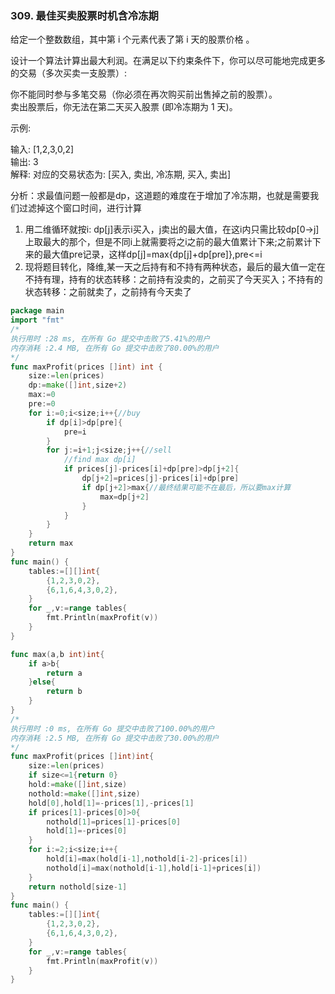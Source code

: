 ### 309. 最佳买卖股票时机含冷冻期

给定一个整数数组，其中第 i 个元素代表了第 i 天的股票价格 。​

设计一个算法计算出最大利润。在满足以下约束条件下，你可以尽可能地完成更多的交易（多次买卖一支股票）:

你不能同时参与多笔交易（你必须在再次购买前出售掉之前的股票）。   
卖出股票后，你无法在第二天买入股票 (即冷冻期为 1 天)。

示例:

输入: [1,2,3,0,2]   
输出: 3    
解释: 对应的交易状态为: [买入, 卖出, 冷冻期, 买入, 卖出]   


分析：求最值问题一般都是dp，这道题的难度在于增加了冷冻期，也就是需要我们过滤掉这个窗口时间，进行计算
1. 用二维循环就按i: dp[j]表示i买入，j卖出的最大值，在这i内只需比较dp[0->j]上取最大的那个，但是不同i上就需要将之i之前的最大值累计下来;之前累计下来的最大值pre记录，这样dp[j]=max{dp[j]+dp[pre]},pre<=i
2. 现将题目转化，降维,某一天之后持有和不持有两种状态，最后的最大值一定在不持有理，持有的状态转移：之前持有没卖的，之前买了今天买入；不持有的状态转移：之前就卖了，之前持有今天卖了

```go
package main
import "fmt"
/*
执行用时 :28 ms, 在所有 Go 提交中击败了5.41%的用户
内存消耗 :2.4 MB, 在所有 Go 提交中击败了80.00%的用户
*/
func maxProfit(prices []int) int {
	size:=len(prices)
	dp:=make([]int,size+2)
	max:=0
	pre:=0
	for i:=0;i<size;i++{//buy
		if dp[i]>dp[pre]{
			pre=i
		}
		for j:=i+1;j<size;j++{//sell
			//find max dp[i]
			if prices[j]-prices[i]+dp[pre]>dp[j+2]{
				dp[j+2]=prices[j]-prices[i]+dp[pre]
				if dp[j+2]>max{//最终结果可能不在最后，所以要max计算
					max=dp[j+2]
				}
			}
		}
	}
	return max
}
func main() {
	tables:=[][]int{
		{1,2,3,0,2},
		{6,1,6,4,3,0,2},
	}
	for _,v:=range tables{
		fmt.Println(maxProfit(v))
	}
}

```

```go
func max(a,b int)int{
	if a>b{
		return a
	}else{
		return b
	}
}
/*
执行用时 :0 ms, 在所有 Go 提交中击败了100.00%的用户
内存消耗 :2.5 MB, 在所有 Go 提交中击败了30.00%的用户
*/
func maxProfit(prices []int)int{
	size:=len(prices)
	if size<=1{return 0}
	hold:=make([]int,size)
	nothold:=make([]int,size)
	hold[0],hold[1]=-prices[1],-prices[1]
	if prices[1]-prices[0]>0{
		nothold[1]=prices[1]-prices[0]
		hold[1]=-prices[0]
	}
	for i:=2;i<size;i++{
		hold[i]=max(hold[i-1],nothold[i-2]-prices[i])
		nothold[i]=max(nothold[i-1],hold[i-1]+prices[i])
	}
	return nothold[size-1]
}
func main() {
	tables:=[][]int{
		{1,2,3,0,2},
		{6,1,6,4,3,0,2},
	}
	for _,v:=range tables{
		fmt.Println(maxProfit(v))
	}
}
```